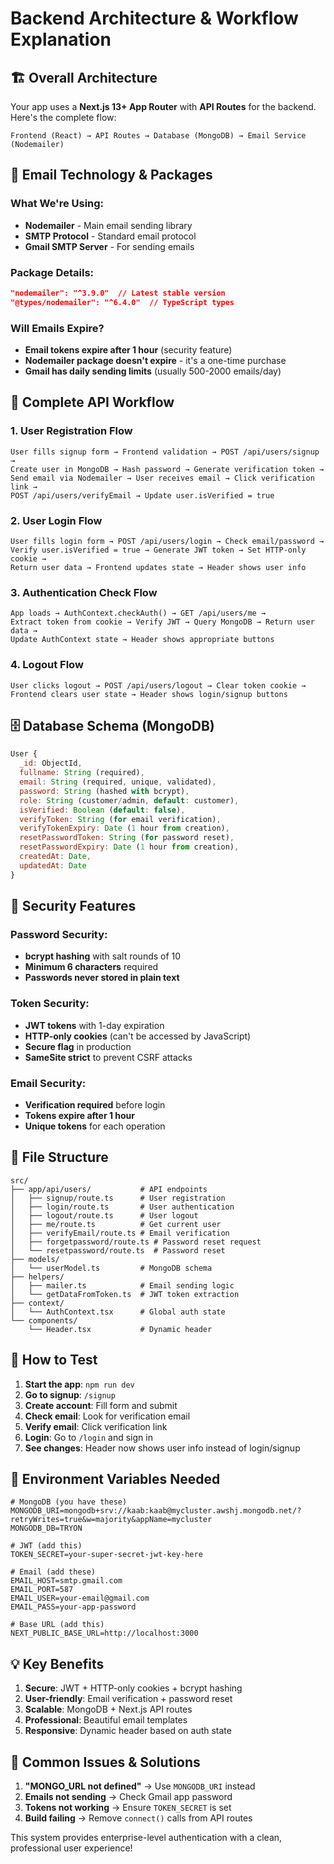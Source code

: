 # Backend Architecture & Workflow Explanation

## 🏗️ Overall Architecture

Your app uses a **Next.js 13+ App Router** with **API Routes** for the backend. Here's the complete flow:

```
Frontend (React) → API Routes → Database (MongoDB) → Email Service (Nodemailer)
```

## 📧 Email Technology & Packages

### What We're Using:
- **Nodemailer** - Main email sending library
- **SMTP Protocol** - Standard email protocol
- **Gmail SMTP Server** - For sending emails

### Package Details:
```json
"nodemailer": "^3.9.0"  // Latest stable version
"@types/nodemailer": "^6.4.0"  // TypeScript types
```

### Will Emails Expire?
- **Email tokens expire after 1 hour** (security feature)
- **Nodemailer package doesn't expire** - it's a one-time purchase
- **Gmail has daily sending limits** (usually 500-2000 emails/day)

## 🔄 Complete API Workflow

### 1. User Registration Flow
```
User fills signup form → Frontend validation → POST /api/users/signup → 
Create user in MongoDB → Hash password → Generate verification token → 
Send email via Nodemailer → User receives email → Click verification link →
POST /api/users/verifyEmail → Update user.isVerified = true
```

### 2. User Login Flow
```
User fills login form → POST /api/users/login → Check email/password → 
Verify user.isVerified = true → Generate JWT token → Set HTTP-only cookie → 
Return user data → Frontend updates state → Header shows user info
```

### 3. Authentication Check Flow
```
App loads → AuthContext.checkAuth() → GET /api/users/me → 
Extract token from cookie → Verify JWT → Query MongoDB → Return user data → 
Update AuthContext state → Header shows appropriate buttons
```

### 4. Logout Flow
```
User clicks logout → POST /api/users/logout → Clear token cookie → 
Frontend clears user state → Header shows login/signup buttons
```

## 🗄️ Database Schema (MongoDB)

```javascript
User {
  _id: ObjectId,
  fullname: String (required),
  email: String (required, unique, validated),
  password: String (hashed with bcrypt),
  role: String (customer/admin, default: customer),
  isVerified: Boolean (default: false),
  verifyToken: String (for email verification),
  verifyTokenExpiry: Date (1 hour from creation),
  resetPasswordToken: String (for password reset),
  resetPasswordExpiry: Date (1 hour from creation),
  createdAt: Date,
  updatedAt: Date
}
```

## 🔐 Security Features

### Password Security:
- **bcrypt hashing** with salt rounds of 10
- **Minimum 6 characters** required
- **Passwords never stored in plain text**

### Token Security:
- **JWT tokens** with 1-day expiration
- **HTTP-only cookies** (can't be accessed by JavaScript)
- **Secure flag** in production
- **SameSite strict** to prevent CSRF attacks

### Email Security:
- **Verification required** before login
- **Tokens expire after 1 hour**
- **Unique tokens** for each operation

## 📁 File Structure

```
src/
├── app/api/users/           # API endpoints
│   ├── signup/route.ts      # User registration
│   ├── login/route.ts       # User authentication
│   ├── logout/route.ts      # User logout
│   ├── me/route.ts          # Get current user
│   ├── verifyEmail/route.ts # Email verification
│   ├── forgetpassword/route.ts # Password reset request
│   └── resetpassword/route.ts  # Password reset
├── models/
│   └── userModel.ts         # MongoDB schema
├── helpers/
│   ├── mailer.ts            # Email sending logic
│   └── getDataFromToken.ts  # JWT token extraction
├── context/
│   └── AuthContext.tsx      # Global auth state
└── components/
    └── Header.tsx           # Dynamic header
```

## 🚀 How to Test

1. **Start the app**: `npm run dev`
2. **Go to signup**: `/signup`
3. **Create account**: Fill form and submit
4. **Check email**: Look for verification email
5. **Verify email**: Click verification link
6. **Login**: Go to `/login` and sign in
7. **See changes**: Header now shows user info instead of login/signup

## 🔧 Environment Variables Needed

```env
# MongoDB (you have these)
MONGODB_URI=mongodb+srv://kaab:kaab@mycluster.awshj.mongodb.net/?retryWrites=true&w=majority&appName=mycluster
MONGODB_DB=TRYON

# JWT (add this)
TOKEN_SECRET=your-super-secret-jwt-key-here

# Email (add these)
EMAIL_HOST=smtp.gmail.com
EMAIL_PORT=587
EMAIL_USER=your-email@gmail.com
EMAIL_PASS=your-app-password

# Base URL (add this)
NEXT_PUBLIC_BASE_URL=http://localhost:3000
```

## 💡 Key Benefits

1. **Secure**: JWT + HTTP-only cookies + bcrypt hashing
2. **User-friendly**: Email verification + password reset
3. **Scalable**: MongoDB + Next.js API routes
4. **Professional**: Beautiful email templates
5. **Responsive**: Dynamic header based on auth state

## 🐛 Common Issues & Solutions

1. **"MONGO_URL not defined"** → Use `MONGODB_URI` instead
2. **Emails not sending** → Check Gmail app password
3. **Tokens not working** → Ensure `TOKEN_SECRET` is set
4. **Build failing** → Remove `connect()` calls from API routes

This system provides enterprise-level authentication with a clean, professional user experience!
